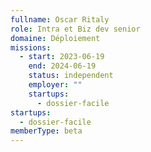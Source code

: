 ```yaml
---
fullname: Oscar Ritaly
role: Intra et Biz dev senior
domaine: Déploiement
missions:
  - start: 2023-06-19
    end: 2024-06-19
    status: independent
    employer: ""
    startups:
      - dossier-facile
startups:
  - dossier-facile
memberType: beta
---
```

